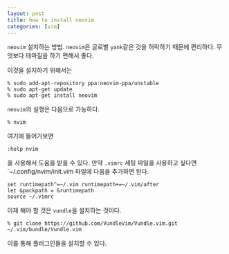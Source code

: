 ```yaml
---
layout: post
title: how to install neovim
categories: [vim]
---
```


`neovim` 설치하는 방법. `neovim`은 글로벌 `yank`같은 것을 허락하기 때문에 편리하다. 무엇보다 테마질을 하기 편해서 좋다.

이것을 설치하기 위해서는 

```
% sudo add-apt-repository ppa:neovim-ppa/unstable
% sudo apt-get update
% sudo apt-get install neovim
```

`neovim`의 실행은 다음으로 가능하다.

```
% nvim
```

여기에 들어가보면

```
:help nvim
```

을 사용해서 도움을 받을 수 있다. 만약 `.vimrc` 세팅 파일을 사용하고 싶다면 `~/.config/nvim/init.vim 파일에 다음을 추가하면 된다.

```
set runtimepath^=~/.vim runtimepath+=~/.vim/after
let &packpath = &runtimepath
source ~/.vimrc
```

이제 해야 할 것은 `vundle`을 설치하는 것이다.

```
% git clone https://github.com/VundleVim/Vundle.vim.git ~/.vim/bundle/Vundle.vim 
```

이를 통해 플러그인들을 설치할 수 있다.


